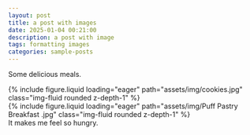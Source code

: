 ```yaml
---
layout: post
title: a post with images
date: 2025-01-04 00:21:00
description: a post with image
tags: formatting images
categories: sample-posts
---
```


Some delicious meals.

<div class="row mt-3">
    <div class="col-sm mt-3 mt-md-0">
        {% include figure.liquid loading="eager" path="assets/img/cookies.jpg" class="img-fluid rounded z-depth-1" %}
    </div>
    <div class="col-sm mt-3 mt-md-0">
        {% include figure.liquid loading="eager" path="assets/img/Puff Pastry Breakfast .jpg" class="img-fluid rounded z-depth-1" %}
    </div>
</div>
<div class="caption">
    It makes me feel so hungry.
</div>
